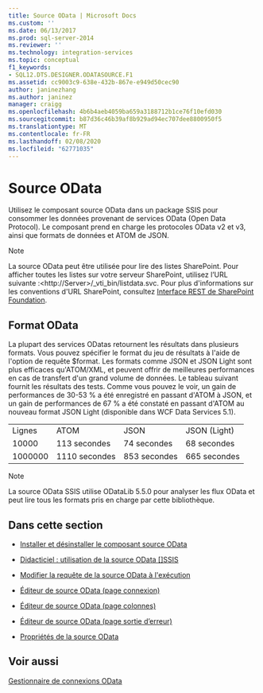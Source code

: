```yaml
---
title: Source OData | Microsoft Docs
ms.custom: ''
ms.date: 06/13/2017
ms.prod: sql-server-2014
ms.reviewer: ''
ms.technology: integration-services
ms.topic: conceptual
f1_keywords:
- SQL12.DTS.DESIGNER.ODATASOURCE.F1
ms.assetid: cc9003c9-638e-432b-867e-e949d50cec90
author: janinezhang
ms.author: janinez
manager: craigg
ms.openlocfilehash: 4b6b4aeb4059ba659a3188712b1ce76f10efd030
ms.sourcegitcommit: b87d36c46b39af8b929ad94ec707dee8800950f5
ms.translationtype: MT
ms.contentlocale: fr-FR
ms.lasthandoff: 02/08/2020
ms.locfileid: "62771035"
---
```

# <a name="odata-source"></a>Source OData
  Utilisez le composant source OData dans un package SSIS pour consommer les données provenant de services OData (Open Data Protocol). Le composant prend en charge les protocoles OData v2 et v3, ainsi que formats de données et ATOM de JSON.  
  
> [!NOTE]  
>  La source OData peut être utilisée pour lire des listes SharePoint. Pour afficher toutes les listes sur votre serveur SharePoint, utilisez l’URL suivante :\<http://Server>/_vti_bin/listdata.svc. Pour plus d'informations sur les conventions d'URL SharePoint, consultez [Interface REST de SharePoint Foundation](https://msdn.microsoft.com/library/ff521587.aspx).  
  
## <a name="odata-format"></a>Format OData  
 La plupart des services ODatas retournent les résultats dans plusieurs formats. Vous pouvez spécifier le format du jeu de résultats à l'aide de l'option de requête $format. Les formats comme JSON et JSON Light sont plus efficaces qu'ATOM/XML, et peuvent offrir de meilleures performances en cas de transfert d'un grand volume de données. Le tableau suivant fournit les résultats des tests. Comme vous pouvez le voir, un gain de performances de 30-53 % a été enregistré en passant d'ATOM à JSON, et un gain de performances de 67 % a été constaté en passant d'ATOM au nouveau format JSON Light (disponible dans WCF Data Services 5.1).  
  
|||||  
|-|-|-|-|  
|Lignes|ATOM|JSON|JSON (Light)|  
|10000|113 secondes|74 secondes|68 secondes|  
|1000000|1110 secondes|853 secondes|665 secondes|  
  
> [!NOTE]  
>  La source OData SSIS utilise ODataLib 5.5.0 pour analyser les flux OData et peut lire tous les formats pris en charge par cette bibliothèque.  
  
## <a name="in-this-section"></a>Dans cette section  
  
-   [Installer et désinstaller le composant source OData](../install-and-uninstall-odata-source-component.md)  
  
-   [Didacticiel : utilisation de la source OData &#91;&#93;SSIS](tutorial-using-the-odata-source.md)  
  
-   [Modifier la requête de la source OData à l'exécution](modify-odata-source-query-at-runtime.md)  
  
-   [Éditeur de source OData &#40;page connexion&#41;](../odata-source-editor-connection-page.md)  
  
-   [Éditeur de source OData &#40;page colonnes&#41;](../odata-source-editor-columns-page.md)  
  
-   [Éditeur de source OData &#40;page sortie d’erreur&#41;](../odata-source-editor-error-output-page.md)  
  
-   [Propriétés de la source OData](odata-source-properties.md)  
  
## <a name="see-also"></a>Voir aussi  
 [Gestionnaire de connexions OData](../connection-manager/odata-connection-manager.md)  
  
  
